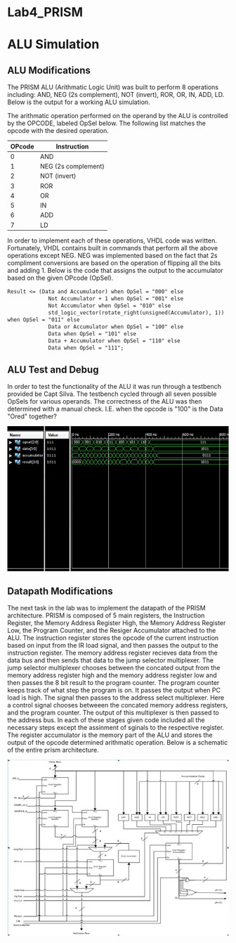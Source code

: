 Lab4_PRISM
==========
# ALU Simulation
## ALU Modifications
The PRISM ALU (Arithmatic Logic Unit) was built to perform 8 operations including: AND, NEG (2s complement), NOT (invert), ROR, OR, IN, ADD, LD. Below is the output for a working ALU simulation. 

The arithmatic operation performed on the operand by the ALU is controlled by the OPCODE, labeled OpSel below. The following list matches the opcode with the desired operation.


| OPcode | Instruction        | 
|--------|--------------------|
| 0      | AND                | 
| 1      | NEG (2s complement)| 
| 2      | NOT (invert)       |  
| 3      | ROR                | 
| 4      | OR                 | 
| 5      | IN                 | 
| 6      | ADD                | 
| 7      | LD                 | 

In order to implement each of these operations, VHDL code was written. Fortunately, VHDL contains built in commands that perform all the above operations except NEG. NEG was implemented based on the fact that 2s compliment conversions are based on the operation of flipping all the bits and adding 1. Below is the code that assigns the output to the accumulator based on the given OPcode (OpSel).

```
Result <= (Data and Accumulator) when OpSel = "000" else
			 Not Accumulator + 1 when OpSel = "001" else
			 Not Accumulator when OpSel = "010" else
			 std_logic_vector(rotate_right(unsigned(Accumulator), 1)) when OpSel = "011" else
			 Data or Accumulator when OpSel = "100" else
			 Data when OpSel = "101" else
			 Data + Accumulator when OpSel = "110" else
			 Data when OpSel = "111";
```

## ALU Test and Debug
In order to test the functionality of the ALU it was run through a testbench provided be Capt Silva. The testbench cycled through all seven possible OpSels for various operands. The correctness of the ALU was then determined with a manual check. I.E. when the opcode is "100" is the Data "Ored" together?

![alt tag](https://raw.githubusercontent.com/seanbapty/Lab4_PRISM/master/ALU%20out.JPG)

## Datapath Modifications 
The next task in the lab was to implement the datapath of the PRISM architecture. PRISM is composed of 5 main registers, the Instruction Register, the Memory Address Register High, the Memory Address Register Low, the Program Counter, and the Resiger Accumulator attached to the ALU. The instruction register stores the opcode of the current instruction based on input from the IR load signal, and then passes the output to the instruction register. The memory address register recieves data from the data bus and then sends that data to the jump selector multiplexer. The jump selector multiplexer chooses between the concated output from the memory address register high and the memory address register low and then passes the 8 bit result to the program counter. The program counter keeps track of what step the program is on. It passes the output when PC load is high. The signal then passes to the address select multiplexer. Here a control signal chooses betweeen the concated memory address registers, and the program counter. The output of this multiplexer is then passed to the address bus. In each of these stages given code included all the necessary steps except the assinment of sginals to the respective register. 
The register accumulator is the memory part of the ALU and stores the output of the opcode determined arithmatic operation.
Below is a schematic of the entire prism architecture.

![alt tag](https://raw.githubusercontent.com/seanbapty/Lab4_PRISM/master/PRISM%20schematic.JPG)
